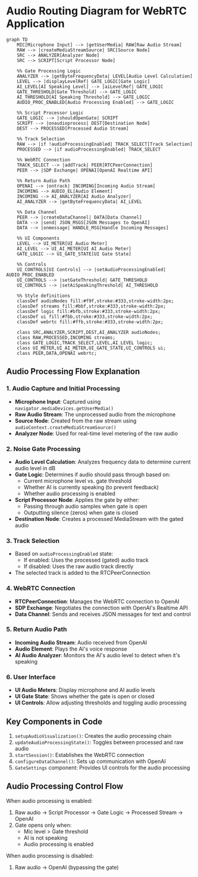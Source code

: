 # Audio Routing Diagram for WebRTC Application

```mermaid
graph TD
    MIC[Microphone Input] --> |getUserMedia| RAW[Raw Audio Stream]
    RAW --> |createMediaStreamSource| SRC[Source Node]
    SRC --> ANALYZER[Analyzer Node]
    SRC --> SCRIPT[Script Processor Node]
    
    %% Gate Processing Logic
    ANALYZER --> |getByteFrequencyData| LEVEL[Audio Level Calculation]
    LEVEL --> |displayLevelRef| GATE_LOGIC[Gate Logic]
    AI_LEVEL[AI Speaking Level] --> |aiLevelRef| GATE_LOGIC
    GATE_THRESHOLD[Gate Threshold] --> GATE_LOGIC
    AI_THRESHOLD[AI Speaking Threshold] --> GATE_LOGIC
    AUDIO_PROC_ENABLED[Audio Processing Enabled] --> GATE_LOGIC
    
    %% Script Processor Logic
    GATE_LOGIC --> |shouldOpenGate| SCRIPT
    SCRIPT --> |onaudioprocess| DEST[Destination Node]
    DEST --> PROCESSED[Processed Audio Stream]
    
    %% Track Selection
    RAW --> |if !audioProcessingEnabled| TRACK_SELECT[Track Selection]
    PROCESSED --> |if audioProcessingEnabled| TRACK_SELECT
    
    %% WebRTC Connection
    TRACK_SELECT --> |addTrack| PEER[RTCPeerConnection]
    PEER --> |SDP Exchange| OPENAI[OpenAI Realtime API]
    
    %% Return Audio Path
    OPENAI --> |ontrack| INCOMING[Incoming Audio Stream]
    INCOMING --> AUDIO_EL[Audio Element]
    INCOMING --> AI_ANALYZER[AI Audio Analyzer]
    AI_ANALYZER --> |getByteFrequencyData| AI_LEVEL
    
    %% Data Channel
    PEER --> |createDataChannel| DATA[Data Channel]
    DATA --> |send| JSON_MSGS[JSON Messages to OpenAI]
    DATA --> |onmessage| HANDLE_MSG[Handle Incoming Messages]
    
    %% UI Components
    LEVEL --> UI_METER[UI Audio Meter]
    AI_LEVEL --> UI_AI_METER[UI AI Audio Meter]
    GATE_LOGIC --> UI_GATE_STATE[UI Gate State]
    
    %% Controls
    UI_CONTROLS[UI Controls] --> |setAudioProcessingEnabled| AUDIO_PROC_ENABLED
    UI_CONTROLS --> |setGateThreshold| GATE_THRESHOLD
    UI_CONTROLS --> |setAiSpeakingThreshold| AI_THRESHOLD
    
    %% Style definitions
    classDef audioNodes fill:#f9f,stroke:#333,stroke-width:2px;
    classDef streams fill:#bbf,stroke:#333,stroke-width:2px;
    classDef logic fill:#bfb,stroke:#333,stroke-width:2px;
    classDef ui fill:#fbb,stroke:#333,stroke-width:2px;
    classDef webrtc fill:#ffb,stroke:#333,stroke-width:2px;
    
    class SRC,ANALYZER,SCRIPT,DEST,AI_ANALYZER audioNodes;
    class RAW,PROCESSED,INCOMING streams;
    class GATE_LOGIC,TRACK_SELECT,LEVEL,AI_LEVEL logic;
    class UI_METER,UI_AI_METER,UI_GATE_STATE,UI_CONTROLS ui;
    class PEER,DATA,OPENAI webrtc;
```

## Audio Processing Flow Explanation

### 1. Audio Capture and Initial Processing
- **Microphone Input**: Captured using `navigator.mediaDevices.getUserMedia()`
- **Raw Audio Stream**: The unprocessed audio from the microphone
- **Source Node**: Created from the raw stream using `audioContext.createMediaStreamSource()`
- **Analyzer Node**: Used for real-time level metering of the raw audio

### 2. Noise Gate Processing
- **Audio Level Calculation**: Analyzes frequency data to determine current audio level in dB
- **Gate Logic**: Determines if audio should pass through based on:
  - Current microphone level vs. gate threshold
  - Whether AI is currently speaking (to prevent feedback)
  - Whether audio processing is enabled
- **Script Processor Node**: Applies the gate by either:
  - Passing through audio samples when gate is open
  - Outputting silence (zeros) when gate is closed
- **Destination Node**: Creates a processed MediaStream with the gated audio

### 3. Track Selection
- Based on `audioProcessingEnabled` state:
  - If enabled: Uses the processed (gated) audio track
  - If disabled: Uses the raw audio track directly
- The selected track is added to the RTCPeerConnection

### 4. WebRTC Connection
- **RTCPeerConnection**: Manages the WebRTC connection to OpenAI
- **SDP Exchange**: Negotiates the connection with OpenAI's Realtime API
- **Data Channel**: Sends and receives JSON messages for text and control

### 5. Return Audio Path
- **Incoming Audio Stream**: Audio received from OpenAI
- **Audio Element**: Plays the AI's voice response
- **AI Audio Analyzer**: Monitors the AI's audio level to detect when it's speaking

### 6. User Interface
- **UI Audio Meters**: Display microphone and AI audio levels
- **UI Gate State**: Shows whether the gate is open or closed
- **UI Controls**: Allow adjusting thresholds and toggling audio processing

## Key Components in Code

1. `setupAudioVisualization()`: Creates the audio processing chain
2. `updateAudioProcessingState()`: Toggles between processed and raw audio
3. `startSession()`: Establishes the WebRTC connection
4. `configureDataChannel()`: Sets up communication with OpenAI
5. `GateSettings` component: Provides UI controls for the audio processing

## Audio Processing Control Flow

When audio processing is enabled:
1. Raw audio → Script Processor → Gate Logic → Processed Stream → OpenAI
2. Gate opens only when:
   - Mic level > Gate threshold
   - AI is not speaking
   - Audio processing is enabled

When audio processing is disabled:
1. Raw audio → OpenAI (bypassing the gate) 